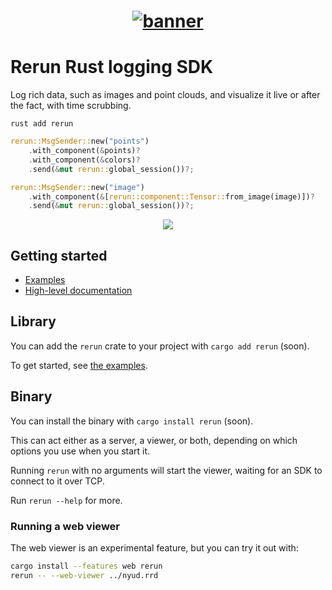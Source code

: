 <h1 align="center">
  <a href="https://www.rerun.io/">
    <img alt="banner" src="https://user-images.githubusercontent.com/1148717/218142418-1d320929-6b7a-486e-8277-fbeef2432529.png">
  </a>
</h1>

# Rerun Rust logging SDK
Log rich data, such as images and point clouds, and visualize it live or after the fact, with time scrubbing.

`rust add rerun`

``` rust
rerun::MsgSender::new("points")
    .with_component(&points)?
    .with_component(&colors)?
    .send(&mut rerun::global_session())?;

rerun::MsgSender::new("image")
    .with_component(&[rerun::component::Tensor::from_image(image)])?
    .send(&mut rerun::global_session())?;
```

<p align="center">
<img src="https://user-images.githubusercontent.com/1148717/218265704-1863c270-1422-48fe-9009-d67f8133c4cc.gif">
</p>

## Getting started
- [Examples](https://github.com/rerun-io/rerun/tree/main/examples/rust)
- [High-level documentation](http://rerun.io/docs)
<!--- TODO(#1161): update doclinks
- [Rust API docs](https://docs.rs/rerun/)
-->

## Library
You can add the `rerun` crate to your project with `cargo add rerun` (soon).
<!-- TODO(#1161): remove the (soon) -->

To get started, see [the examples](https://github.com/rerun-io/rerun/tree/main/examples/rust).
<!-- TODO(#1161): update link to point to the rust examples -->

## Binary
You can install the binary with `cargo install rerun` (soon).
<!-- TODO(#1161): remove the (soon) -->

This can act either as a server, a viewer, or both, depending on which options you use when you start it.

Running `rerun` with no arguments will start the viewer, waiting for an SDK to connect to it over TCP.

Run `rerun --help` for more.


### Running a web viewer
The web viewer is an experimental feature, but you can try it out with:

```sh
cargo install --features web rerun
rerun -- --web-viewer ../nyud.rrd
```
